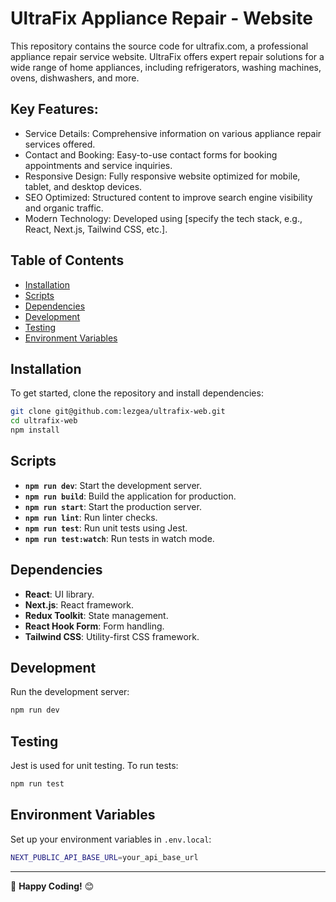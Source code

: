 # UltraFix Appliance Repair - Website

This repository contains the source code for ultrafix.com, a professional appliance repair service website. UltraFix offers expert repair solutions for a wide range of home appliances, including refrigerators, washing machines, ovens, dishwashers, and more.

## Key Features:
- Service Details: Comprehensive information on various appliance repair services offered.
- Contact and Booking: Easy-to-use contact forms for booking appointments and service inquiries.
- Responsive Design: Fully responsive website optimized for mobile, tablet, and desktop devices.
- SEO Optimized: Structured content to improve search engine visibility and organic traffic.
- Modern Technology: Developed using [specify the tech stack, e.g., React, Next.js, Tailwind CSS, etc.].

## Table of Contents
- [Installation](#installation)
- [Scripts](#scripts)
- [Dependencies](#dependencies)
- [Development](#development)
- [Testing](#testing)
- [Environment Variables](#environment-variables)

## Installation
To get started, clone the repository and install dependencies:

```bash
git clone git@github.com:lezgea/ultrafix-web.git
cd ultrafix-web
npm install
```

## Scripts
- **`npm run dev`**: Start the development server.
- **`npm run build`**: Build the application for production.
- **`npm run start`**: Start the production server.
- **`npm run lint`**: Run linter checks.
- **`npm run test`**: Run unit tests using Jest.
- **`npm run test:watch`**: Run tests in watch mode.

## Dependencies
- **React**: UI library.
- **Next.js**: React framework.
- **Redux Toolkit**: State management.
- **React Hook Form**: Form handling.
- **Tailwind CSS**: Utility-first CSS framework.

## Development
Run the development server:

```bash
npm run dev
```

## Testing
Jest is used for unit testing. To run tests:

```bash
npm run test
```

## Environment Variables
Set up your environment variables in `.env.local`:

```bash
NEXT_PUBLIC_API_BASE_URL=your_api_base_url
```
---

🎉 **Happy Coding!** 😊
